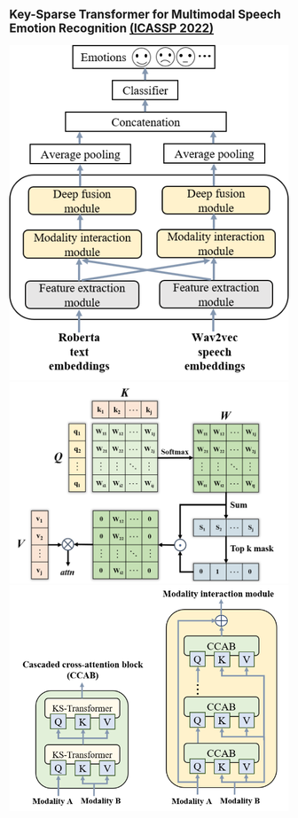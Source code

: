 ## Key-Sparse Transformer for Multimodal Speech Emotion Recognition [(ICASSP 2022)](https://ieeexplore.ieee.org/abstract/document/9746598)

![Framework](./figures/framework.png)
![Key sparse attention](./figures/key-sparse-attention.png)![CCAB](./figures/CCAB.png)